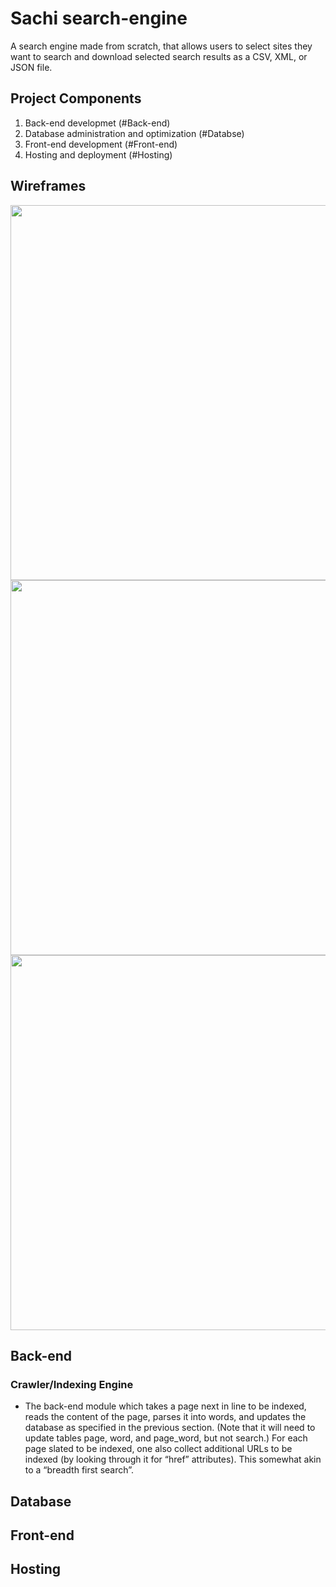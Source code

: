 # Sachi search-engine

A search engine made from scratch, that allows users to select sites they want to search and download selected search results as a CSV, XML, or JSON file.

## Project Components
1. Back-end developmet (#Back-end) 
2. Database administration and optimization (#Databse)
3. Front-end development (#Front-end)
4. Hosting and deployment (#Hosting)

## Wireframes

<img src="" width=600>
<img src="" width=600>
<img src="" width=600>

## Back-end
### Crawler/Indexing Engine 
- The back-end module which takes a page next in line to be indexed, reads the content of the page, parses it into words, and updates the database as specified in the previous section. (Note that it will need to update tables page, word, and page_word, but not search.) For each page slated to be indexed, one also collect additional URLs to be indexed (by looking through it for “href” attributes). This somewhat akin to a “breadth first search”. 

## Database

## Front-end

## Hosting
